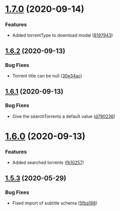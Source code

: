 # [1.7.0](https://github.com/pct-org/mongo-models/compare/v1.6.2...v1.7.0) (2020-09-14)


### Features

* Added torrentType to download modal ([8197943](https://github.com/pct-org/mongo-models/commit/81979430a34691d6f9c1894e17e30f4a7be6ee0e))



## [1.6.2](https://github.com/pct-org/mongo-models/compare/v1.6.1...v1.6.2) (2020-09-13)


### Bug Fixes

* Torrent title can be null ([30e34ac](https://github.com/pct-org/mongo-models/commit/30e34ace8edc84a5ff02fcd57cd2f744931e15d2))



## [1.6.1](https://github.com/pct-org/mongo-models/compare/v1.6.0...v1.6.1) (2020-09-13)


### Bug Fixes

* Give the searchTorrents a default value ([d790236](https://github.com/pct-org/mongo-models/commit/d790236375c0862954dbf5470982882d438f4491))



# [1.6.0](https://github.com/pct-org/mongo-models/compare/v1.5.3...v1.6.0) (2020-09-13)


### Features

* Added searched torrents ([fb10257](https://github.com/pct-org/mongo-models/commit/fb102577b1874082026968b2c484891a85d225ac))



## [1.5.3](https://github.com/pct-org/mongo-models/compare/v1.5.2...v1.5.3) (2020-05-29)


### Bug Fixes

* Fixed import of subtitle schema ([5fba198](https://github.com/pct-org/mongo-models/commit/5fba198806a5e121b5a3c21cff98cef5c4b2ae51))



